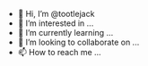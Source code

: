 - 👋 Hi, I’m @tootlejack
- 👀 I’m interested in ...
- 🌱 I’m currently learning ...
- 💞️ I’m looking to collaborate on ...
- 📫 How to reach me ...

<!---
tootlejack/tootlejack is a ✨ special ✨ repository because its `README.md` (this file) appears on your GitHub profile.
You can click the Preview link to take a look at your changes.
--->
